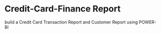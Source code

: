 # Credit-Card-Finance Report
build a Credit Card Transaction Report and Customer Report using POWER-BI

